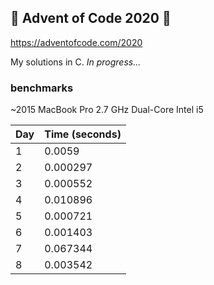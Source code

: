 ## 🎄 Advent of Code 2020 🎄
https://adventofcode.com/2020

My solutions in C. *In progress...*


### benchmarks
~2015 MacBook Pro 2.7 GHz Dual-Core Intel i5

| Day       |  Time (seconds) |
|-----------|-----------------|
| 1         | 0.0059          |
|2          |0.000297       |
|3          |0.000552       |
|4          |0.010896       |
|5          |0.000721       |
|6          |0.001403       |
|7          |0.067344       |
|8          |0.003542       |
